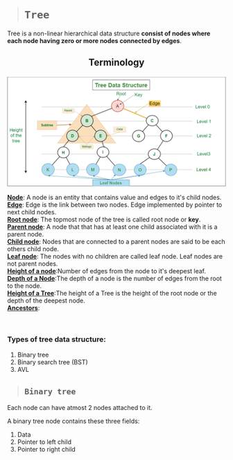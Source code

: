 > # **```Tree```**

Tree is a non-linear hierarchical data structure **consist of nodes where each node having zero or more nodes connected by edges**.

## <p align="center">**Terminology**</p>

![](./tree1.png)

<ins>**Node**</ins>: A node is an entity that contains value and edges to it's child nodes.  
<ins>**Edge**</ins>: Edge is the link between two nodes. Edge implemented by pointer to next child nodes.  
<ins>**Root node**</ins>: The topmost node of the tree is called root node or **key**.  
<ins>**Parent node**</ins>: A node that that has at least one child associated with it is a parent node.  
<ins>**Child node**</ins>: Nodes that are connected to a parent nodes are said to be each others child node.  
<ins>**Leaf node**</ins>: The nodes with no children are called leaf node. Leaf nodes are not parent nodes.  
<ins>**Height of a node**</ins>:Number of edges from the node to it's deepest leaf.  
<ins>**Depth of a Node**</ins>:The depth of a node is the number of edges from the root to the node.  
<ins>**Height of a Tree**</ins>:The height of a Tree is the height of the root node or the depth of the deepest node.  
<ins>**Ancestors**</ins>: 

&nbsp;

### **Types of tree data structure:**

1. Binary tree
2. Binary search tree (BST)
3. AVL

> ## **```Binary tree```**

Each node can have atmost 2 nodes attached to it.  

A binary tree node contains these three fields:

1. Data
2. Pointer to left child
3. Pointer to right child
